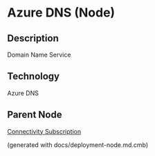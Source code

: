 # Azure DNS (Node)
## Description
Domain Name Service

## Technology
Azure DNS

## Parent Node
[Connectivity Subscription](../../../mybank/it-management/azure/connectivity-subscription.md)


(generated with docs/deployment-node.md.cmb)
